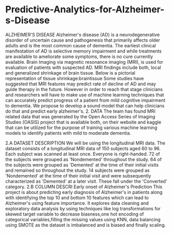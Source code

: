 # Predictive-Analytics-for-Alzheimer-s-Disease

ALZHEIMER'S DISEASE
Alzheimer's disease (AD) is a neurodegenerative disorder of uncertain cause and pathogenesis that primarily affects older adults and is the most common cause of dementia.
The earliest clinical manifestation of AD is selective memory impairment and while treatments are available to ameliorate some symptoms, there is no cure currently available.
Brain Imaging via magnetic resonance imaging (MRI), is used for evaluation of patients with suspected AD.
MRI findings include both, local and generalized shrinkage of brain tissue. Below is a pictorial representation of tissue shrinkage:braintissue
Some studies have suggested that MRI features may predict rate of decline of AD and may guide therapy in the future.
However in order to reach that stage clinicians and researchers will have to make use of machine learning techniques that can accurately predict progress of a patient from mild cognitive impairment to dementia.
We propose to develop a sound model that can help clinicians do that and predict early alzheimer's.
2. DATA
The team has found MRI related data that was generated by the Open Access Series of Imaging Studies (OASIS) project that is available both, on their website and kaggle that can be utilized for the purpose of training various machine learning models to identify patients with mild to moderate dementia.

2.A DATASET DESCRIPTION
We will be using the longitudinal MRI data.
The dataset consists of a longitudinal MRI data of 150 subjects aged 60 to 96.
Each subject was scanned at least once.
Everyone is right-handed.
72 of the subjects were grouped as 'Nondemented' throughout the study.
64 of the subjects were grouped as 'Demented' at the time of their initial visits and remained so throughout the study.
14 subjects were grouped as 'Nondemented' at the time of their initial visit and were subsequently characterized as 'Demented' at a later visit. These fall under the 'Converted' category.
2.B COLUMN DESCRI
Early onset of Alzheimer's Prediction
This project is about predicting early diagnosis of Alzheimer's in patients along with identifying the top 10 and bottom 10 features which can lead to Alzheimer's using feature importance. It explores data cleaning and exploratory data analysis by using techniques like log transformations for skewed target variable to decrease biasness,one hot encoding of categorical variables,filling the missing values using KNN, data balancing using SMOTE as the dataset is imbalanced and is biased and finally scaling. 
